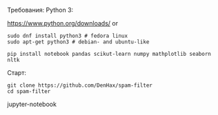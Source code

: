 Требования:
Python 3:

<https://www.python.org/downloads/> 
or 
```shell
sudo dnf install python3 # fedora linux
sudo apt-get python3 # debian- and ubuntu-like
```
```shell
pip install notebook pandas scikut-learn numpy mathplotlib seaborn nltk
```

Старт: 
```
git clone https://github.com/DenHax/spam-filter
cd spam-filter
```
jupyter-notebook
